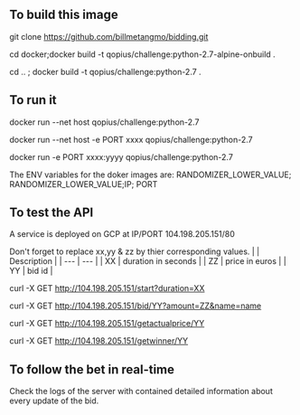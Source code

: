 ## To build this image
git clone https://github.com/billmetangmo/bidding.git

cd docker;docker build -t qopius/challenge:python-2.7-alpine-onbuild .

cd .. ; docker build -t qopius/challenge:python-2.7 .

## To run it
docker run --net host qopius/challenge:python-2.7

docker run --net host -e PORT xxxx qopius/challenge:python-2.7

docker run -e PORT xxxx:yyyy qopius/challenge:python-2.7

The ENV variables for the doker images are: RANDOMIZER_LOWER_VALUE; RANDOMIZER_LOWER_VALUE;IP; PORT


## To test the API
A service is deployed on GCP at IP/PORT 104.198.205.151/80

Don't forget to replace xx,yy & zz by thier corresponding values.
|      | Description |
| ---      | ---       |
| XX |  duration in seconds   |
| ZZ     | price in euros       |
| YY     | bid id       |


curl -X GET http://104.198.205.151/start?duration=XX
 
curl -X GET http://104.198.205.151/bid/YY?amount=ZZ&name=name
 
curl -X GET http://104.198.205.151/getactualprice/YY
 
curl -X GET http://104.198.205.151/getwinner/YY
 


## To follow the bet in real-time

Check the logs of the server with contained detailed information about every update of the bid.

